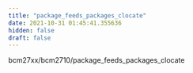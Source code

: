 ```yaml
---
title: "package_feeds_packages_clocate"
date: 2021-10-31 01:45:41.355636
hidden: false
draft: false
---
```


bcm27xx/bcm2710/package_feeds_packages_clocate

